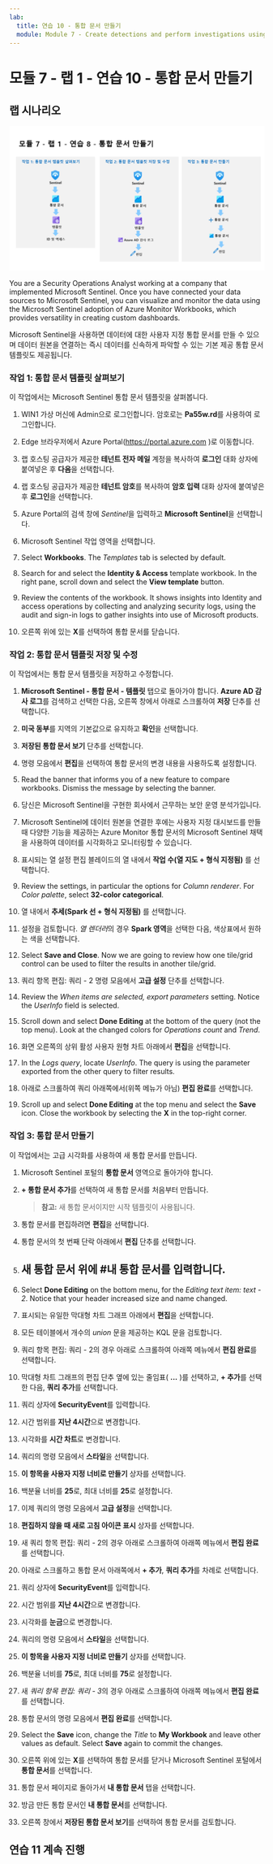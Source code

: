 ```yaml
---
lab:
  title: 연습 10 - 통합 문서 만들기
  module: Module 7 - Create detections and perform investigations using Microsoft Sentinel
---
```


# <a name="module-7---lab-1---exercise-10---create-workbooks"></a>모듈 7 - 랩 1 - 연습 10 - 통합 문서 만들기

## <a name="lab-scenario"></a>랩 시나리오

![랩 개요입니다.](../Media/SC-200-Lab_Diagrams_Mod7_L1_Ex8.png)

You are a Security Operations Analyst working at a company that implemented Microsoft Sentinel. Once you have connected your data sources to Microsoft Sentinel, you can visualize and monitor the data using the Microsoft Sentinel adoption of Azure Monitor Workbooks, which provides versatility in creating custom dashboards. 

Microsoft Sentinel을 사용하면 데이터에 대한 사용자 지정 통합 문서를 만들 수 있으며 데이터 원본을 연결하는 즉시 데이터를 신속하게 파악할 수 있는 기본 제공 통합 문서 템플릿도 제공됩니다.


### <a name="task-1-explore-workbook-templates"></a>작업 1: 통합 문서 템플릿 살펴보기

이 작업에서는 Microsoft Sentinel 통합 문서 템플릿을 살펴봅니다.

1. WIN1 가상 머신에 Admin으로 로그인합니다. 암호로는 **Pa55w.rd**를 사용하여 로그인합니다.  

1. Edge 브라우저에서 Azure Portal(https://portal.azure.com )로 이동합니다.

1. 랩 호스팅 공급자가 제공한 **테넌트 전자 메일** 계정을 복사하여 **로그인** 대화 상자에 붙여넣은 후 **다음**을 선택합니다.

1. 랩 호스팅 공급자가 제공한 **테넌트 암호**를 복사하여 **암호 입력** 대화 상자에 붙여넣은 후 **로그인**을 선택합니다.

1. Azure Portal의 검색 창에 *Sentinel*을 입력하고 **Microsoft Sentinel**을 선택합니다.

1. Microsoft Sentinel 작업 영역을 선택합니다.

1. Select <bpt id="p1">**</bpt>Workbooks<ept id="p1">**</ept>. The <bpt id="p1">*</bpt>Templates<ept id="p1">*</ept> tab is selected by default.

1. Search for and select the <bpt id="p1">**</bpt>Identity &amp; Access<ept id="p1">**</ept> template workbook. In the right pane, scroll down and select the <bpt id="p1">**</bpt>View template<ept id="p1">**</ept> button.

1. Review the contents of the workbook. It shows insights into Identity and access operations by collecting and analyzing security logs, using the audit and sign-in logs to gather insights into use of Microsoft products.

1. 오른쪽 위에 있는 **X**를 선택하여 통합 문서를 닫습니다.


### <a name="task-2-save-and-modify-a-workbook-template"></a>작업 2: 통합 문서 템플릿 저장 및 수정

이 작업에서는 통합 문서 템플릿을 저장하고 수정합니다.

1. **Microsoft Sentinel - 통합 문서 - 템플릿** 탭으로 돌아가야 합니다. **Azure AD 감사 로그**를 검색하고 선택한 다음, 오른쪽 창에서 아래로 스크롤하여 **저장** 단추를 선택합니다. 

1. **미국 동부**를 지역의 기본값으로 유지하고 **확인**을 선택합니다.

1. **저장된 통합 문서 보기** 단추를 선택합니다.

1. 명령 모음에서 **편집**을 선택하여 통합 문서의 변경 내용을 사용하도록 설정합니다.

1. Read the banner that informs you of a new feature to compare workbooks. Dismiss the message by selecting the banner.

1. 당신은 Microsoft Sentinel을 구현한 회사에서 근무하는 보안 운영 분석가입니다.

1. Microsoft Sentinel에 데이터 원본을 연결한 후에는 사용자 지정 대시보드를 만들 때 다양한 기능을 제공하는 Azure Monitor 통합 문서의 Microsoft Sentinel 채택을 사용하여 데이터를 시각화하고 모니터링할 수 있습니다.

1. 표시되는 열 설정 편집 블레이드의 열 내에서 **작업 수(열 지도 + 형식 지정됨)** 를 선택합니다. 

1. Review the settings, in particular the options for <bpt id="p1">*</bpt>Column renderer<ept id="p1">*</ept>. For <bpt id="p1">*</bpt>Color palette<ept id="p1">*</ept>, select <bpt id="p2">**</bpt>32-color categorical<ept id="p2">**</ept>.

1. 열 내에서 **추세(Spark 선 + 형식 지정됨)** 를 선택합니다.

1. 설정을 검토합니다. *열 렌더러*의 경우 **Spark 영역**을 선택한 다음, 색상표에서 원하는 색을 선택합니다.

1. Select <bpt id="p1">**</bpt>Save and Close<ept id="p1">**</ept>. Now we are going to review how one tile/grid control can be used to filter the results in another tile/grid.

1. 쿼리 항목 편집: 쿼리 - 2 명령 모음에서 **고급 설정** 단추를 선택합니다.

1. Review the <bpt id="p1">*</bpt>When items are selected, export parameters<ept id="p1">*</ept> setting. Notice the <bpt id="p1">*</bpt>UserInfo<ept id="p1">*</ept> field is selected.

1. Scroll down and select <bpt id="p1">**</bpt>Done Editing<ept id="p1">**</ept> at the bottom of the query (not the top menu). Look at the changed colors for <bpt id="p1">*</bpt>Operations count<ept id="p1">*</ept> and <bpt id="p2">*</bpt>Trend<ept id="p2">*</ept>.

1. 화면 오른쪽의 상위 활성 사용자 원형 차트 아래에서 **편집**을 선택합니다.  

1. In the <bpt id="p1">*</bpt>Logs query<ept id="p1">*</ept>, locate <bpt id="p2">*</bpt>UserInfo<ept id="p2">*</ept>. The query is using the parameter exported from the other query to filter results.

1. 아래로 스크롤하여 쿼리 아래쪽에서(위쪽 메뉴가 아님) **편집 완료**를 선택합니다.

1. Scroll up and select <bpt id="p1">**</bpt>Done Editing<ept id="p1">**</ept> at the top menu and select the <bpt id="p2">**</bpt>Save<ept id="p2">**</ept> icon. Close the workbook by selecting the <bpt id="p1">**</bpt>X<ept id="p1">**</ept> in the top-right corner.


### <a name="task-3-create-a-workbook"></a>작업 3: 통합 문서 만들기

이 작업에서는 고급 시각화를 사용하여 새 통합 문서를 만듭니다.

1. Microsoft Sentinel 포털의 **통합 문서** 영역으로 돌아가야 합니다.

1. **+ 통합 문서 추가**를 선택하여 새 통합 문서를 처음부터 만듭니다. 

    >**참고:** 새 통합 문서이지만 시작 템플릿이 사용됩니다.

1. 통합 문서를 편집하려면 **편집**을 선택합니다.

1. 통합 문서의 첫 번째 단락 아래에서 **편집** 단추를 선택합니다. 

1. ## 새 통합 문서 위에 #내 통합 문서를 입력합니다. 

1. Select <bpt id="p1">**</bpt>Done Editing<ept id="p1">**</ept> on the bottom menu, for the <bpt id="p2">*</bpt>Editing text item: text - 2<ept id="p2">*</ept>. Notice that your header increased size and name changed.

1. 표시되는 유일한 막대형 차트 그래프 아래에서 **편집**을 선택합니다.

1. 모든 테이블에서 개수의 *union* 문을 제공하는 KQL 문을 검토합니다.

1. 쿼리 항목 편집: 쿼리 - 2의 경우 아래로 스크롤하여 아래쪽 메뉴에서 **편집 완료**를 선택합니다.

1. 막대형 차트 그래프의 편집 단추 옆에 있는 줄임표( **...** )를 선택하고, **+ 추가**를 선택한 다음, **쿼리 추가**를 선택합니다.

1. 쿼리 상자에 **SecurityEvent**를 입력합니다.

1. 시간 범위를 **지난 4시간**으로 변경합니다.

1. 시각화를 **시간 차트**로 변경합니다.

1. 쿼리의 명령 모음에서 **스타일**을 선택합니다.

1. **이 항목을 사용자 지정 너비로 만들기** 상자를 선택합니다.

1. 백분율 너비를 **25**로, 최대 너비를 **25**로 설정합니다. 

1. 이제 쿼리의 명령 모음에서 **고급 설정**을 선택합니다.

1. **편집하지 않을 때 새로 고침 아이콘 표시** 상자를 선택합니다. 

1. 새 쿼리 항목 편집: 쿼리 - 2의 경우 아래로 스크롤하여 아래쪽 메뉴에서 **편집 완료**를 선택합니다.

1. 아래로 스크롤하고 통합 문서 아래쪽에서 **+ 추가**, **쿼리 추가**를 차례로 선택합니다.

1. 쿼리 상자에 **SecurityEvent**를 입력합니다.

1. 시간 범위를 **지난 4시간**으로 변경합니다.

1. 시각화를 **눈금**으로 변경합니다.

1. 쿼리의 명령 모음에서 **스타일**을 선택합니다.

1. **이 항목을 사용자 지정 너비로 만들기** 상자를 선택합니다.

1. 백분율 너비를 **75**로, 최대 너비를 **75**로 설정합니다. 

1. 새 *쿼리 항목 편집: 쿼리 - 3*의 경우 아래로 스크롤하여 아래쪽 메뉴에서 **편집 완료**를 선택합니다.

1. 통합 문서의 명령 모음에서 **편집 완료**를 선택합니다.

1. Select the <bpt id="p1">**</bpt>Save<ept id="p1">**</ept> icon, change the <bpt id="p2">*</bpt>Title<ept id="p2">*</ept> to <bpt id="p3">**</bpt>My Workbook<ept id="p3">**</ept> and leave other values as default. Select <bpt id="p1">**</bpt>Save<ept id="p1">**</ept> again to commit the changes. 

1. 오른쪽 위에 있는 **X**를 선택하여 통합 문서를 닫거나 Microsoft Sentinel 포털에서 **통합 문서**를 선택합니다.

1. 통합 문서 페이지로 돌아가서 **내 통합 문서** 탭을 선택합니다.

1. 방금 만든 통합 문서인 **내 통합 문서**를 선택합니다.

1. 오른쪽 창에서 **저장된 통합 문서 보기**를 선택하여 통합 문서를 검토합니다.

## <a name="proceed-to-exercise-11"></a>연습 11 계속 진행

